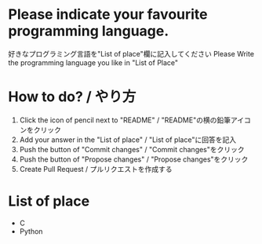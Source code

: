 # Please indicate your favourite programming language.
好きなプログラミング言語を"List of place"欄に記入してください
Please Write the programming language you like in "List of Place"

# How to do? / やり方
1. Click the icon of pencil next to "README" / "README"の横の鉛筆アイコンをクリック
2. Add your answer in the "List of place" / "List of place"に回答を記入
3. Push the button of "Commit changes" / "Commit changes"をクリック
4. Push the button of "Propose changes" / "Propose changes"をクリック
5. Create Pull Request / プルリクエストを作成する
    
# List of place
- C
- Python
